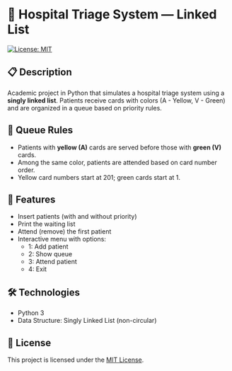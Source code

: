 # 🏥 Hospital Triage System — Linked List

[![License: MIT](https://img.shields.io/badge/License-MIT-yellow.svg)](https://opensource.org/licenses/MIT)

## 📋 Description

Academic project in Python that simulates a hospital triage system using a **singly linked list**. Patients receive cards with colors (A - Yellow, V - Green) and are organized in a queue based on priority rules.

## 🚦 Queue Rules

- Patients with **yellow (A)** cards are served before those with **green (V)** cards.
- Among the same color, patients are attended based on card number order.
- Yellow card numbers start at 201; green cards start at 1.

## 🧠 Features

- Insert patients (with and without priority)
- Print the waiting list
- Attend (remove) the first patient
- Interactive menu with options:
  - 1: Add patient
  - 2: Show queue
  - 3: Attend patient
  - 4: Exit

## 🛠️ Technologies

- Python 3
- Data Structure: Singly Linked List (non-circular)

## 📎 License

This project is licensed under the [MIT License](https://opensource.org/licenses/MIT).
